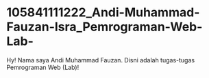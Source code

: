 # 105841111222_Andi-Muhammad-Fauzan-Isra_Pemrograman-Web-Lab-
Hy! Nama saya Andi Muhammad Fauzan. Disni adalah tugas-tugas Pemrograman Web (Lab)!
